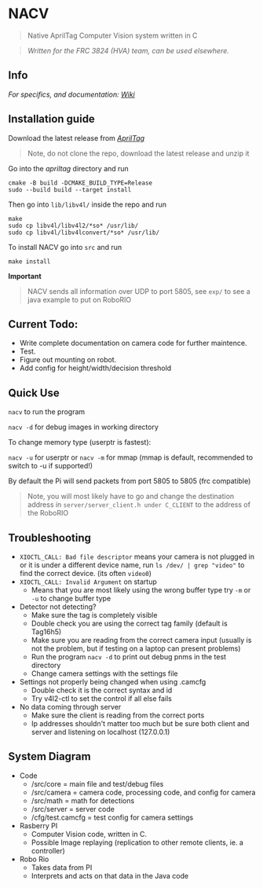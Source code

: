 # NACV
> Native AprilTag Computer Vision system written in C

> *Written for the FRC 3824 (HVA) team, can be used elsewhere.*

## Info
*For specifics, and documentation:* [*Wiki*](https://github.com/bogogion/NACV/wiki)

## Installation guide
Download the latest release from [*AprilTag*](https://github.com/AprilRobotics/apriltag)
> Note, do not clone the repo, download the latest release and unzip it

Go into the *apriltag* directory and run

```shell
cmake -B build -DCMAKE_BUILD_TYPE=Release
sudo --build build --target install
```

Then go into `lib/libv4l/` inside the repo and run

```shell
make
sudo cp libv4l/libv4l2/*so* /usr/lib/
sudo cp libv4l/libv4lconvert/*so* /usr/lib/
```

To install NACV go into `src` and run 
```shell
make install
```

**Important**
> NACV sends all information over UDP to port 5805, see `exp/` to see a java example to put on RoboRIO

## Current Todo:
- Write complete documentation on camera code for further maintence.
- Test.
- Figure out mounting on robot.
- Add config for height/width/decision threshold

## Quick Use
`nacv` to run the program

`nacv -d` for debug images in working directory

To change memory type (userptr is fastest):

`nacv -u` for userptr or `nacv -m` for mmap (mmap is default, recommended to switch to -u if supported!)

By default the Pi will send packets from port 5805 to 5805 (frc compatible)
> Note, you will most likely have to go and change the destination address in `server/server_client.h under C_CLIENT` to the address of the RoboRIO

## Troubleshooting
- `XIOCTL_CALL: Bad file descriptor` means your camera is not plugged in or it is under a different device name, run `ls /dev/ | grep "video"` to find
the correct device. (its often `video0`)
- `XIOCTL_CALL: Invalid Argument` on startup
    - Means that you are most likely using the wrong buffer type try `-m` or `-u` to change buffer type
- Detector not detecting?
    - Make sure the tag is completely visible
    - Double check you are using the correct tag family (default is Tag16h5)
    - Make sure you are reading from the correct camera input (usually is not the problem, but if testing on a laptop can present problems)
    - Run the program `nacv -d` to print out debug pnms in the test directory
    - Change camera settings with the settings file
- Settings not properly being changed when using .camcfg
    - Double check it is the correct syntax and id
    - Try v4l2-ctl to set the control if all else fails
- No data coming through server
    - Make sure the client is reading from the correct ports
    - Ip addresses shouldn't matter too much but be sure both client and server and listening on localhost (127.0.0.1)

## System Diagram
* Code
    * /src/core = main file and test/debug files
    * /src/camera = camera code, processing code, and config for camera
    * /src/math = math for detections
    * /src/server = server code
    * /cfg/test.camcfg = test config for camera settings
* Rasberry PI
    * Computer Vision code, written in C.
    * Possible Image replaying (replication to other remote clients, ie. a controller)
* Robo Rio
    * Takes data from PI
    * Interprets and acts on that data in the Java code
